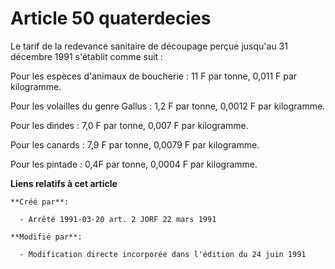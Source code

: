 # Article 50 quaterdecies

Le tarif de la redevance sanitaire de découpage perçue jusqu'au 31 décembre 1991 s'établit comme suit :

Pour les espèces d'animaux de boucherie : 11 F par tonne, 0,011 F par kilogramme.

Pour les volailles du genre Gallus : 1,2 F par tonne, 0,0012 F par kilogramme.

Pour les dindes : 7,0 F par tonne, 0,007 F par kilogramme.

Pour les canards : 7,9 F par tonne, 0,0079 F par kilogramme.

Pour les pintade : 0,4F par tonne, 0,0004 F par kilogramme.

**Liens relatifs à cet article**

	**Créé par**:

	  - Arrêté 1991-03-20 art. 2 JORF 22 mars 1991

	**Modifié par**:

	  - Modification directe incorporée dans l'édition du 24 juin 1991

